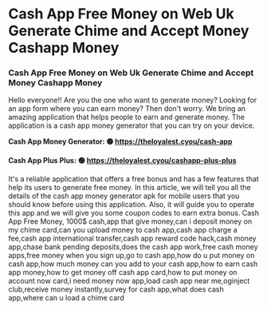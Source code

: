 # Cash App Free Money on Web Uk Generate Chime and Accept Money Cashapp Money

### Cash App Free Money on Web Uk Generate Chime and Accept Money Cashapp Money

Hello everyone!! Are you the one who want to generate money? Looking for an app form where you can earn money? Then don't worry. We bring an amazing application that helps people to earn and generate money. The application is a cash app money generator that you can try on your device.

<strong>Cash App Money Generator: 🟢 https://theloyalest.cyou/cash-app</strong>

<strong>Cash App Plus Plus: 🟢 https://theloyalest.cyou/cashapp-plus-plus</strong>

It's a reliable application that offers a free bonus and has a few features that help its users to generate free money. In this article, we will tell you all the details of the cash app money generator apk for mobile users that you should know before using this application. Also, it will guide you to operate this app and we will give you some coupon codes to earn extra bonus. Cash App Free Money, 1000$ cash,app that give money,can i deposit money on my chime card,can you upload money to cash app,cash app charge a fee,cash app international transfer,cash app reward code hack,cash money app,chase bank pending deposits,does the cash app work,free cash money apps,free money when you sign up,go to cash app,how do u put money on cash app,how much money can you add to your cash app,how to earn cash app money,how to get money off cash app card,how to put money on account now card,i need money now app,load cash app near me,oginject club,receive money instantly,survey for cash app,what does cash app,where can u load a chime card
